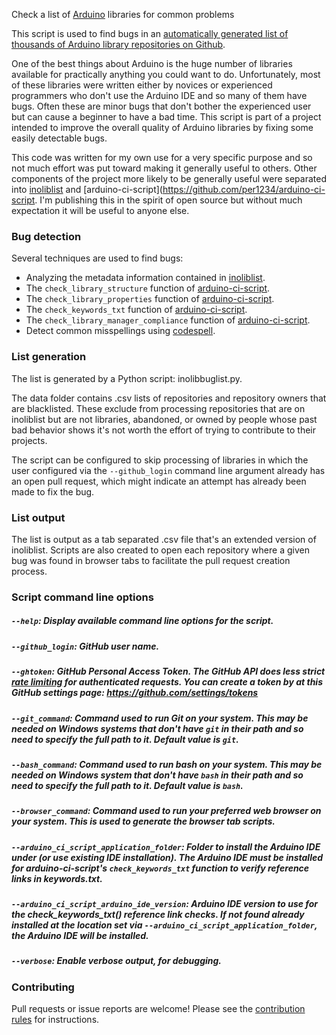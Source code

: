 Check a list of [Arduino](https://www.arduino.cc/) libraries for common problems

This script is used to find bugs in an [automatically generated list of thousands of Arduino library repositories on Github](https://github.com/per1234/inoliblist).

One of the best things about Arduino is the huge number of libraries available for practically anything you could want to do. Unfortunately, most of these libraries were written either by novices or experienced programmers who don't use the Arduino IDE and so many of them have bugs. Often these are minor bugs that don't bother the experienced user but can cause a beginner to have a bad time. This script is part of a project intended to improve the overall quality of Arduino libraries by fixing some easily detectable bugs.

This code was written for my own use for a very specific purpose and so not much effort was put toward making it generally useful to others. Other components of the project more likely to be generally useful were separated into [inoliblist](https://github.com/per1234/inoliblist) and [arduino-ci-script](https://github.com/per1234/arduino-ci-script. I'm publishing this in the spirit of open source but without much expectation it will be useful to anyone else.


### Bug detection
Several techniques are used to find bugs:
- Analyzing the metadata information contained in [inoliblist](https://github.com/per1234/inoliblist).
- The `check_library_structure` function of [arduino-ci-script](https://github.com/per1234/arduino-ci-script#check_library_structure-librarypath).
- The `check_library_properties` function of [arduino-ci-script](https://github.com/per1234/arduino-ci-script#check_library_properties-searchpath).
- The `check_keywords_txt` function of [arduino-ci-script](https://github.com/per1234/arduino-ci-script#check_keywords_txt-searchpath).
- The `check_library_manager_compliance` function of [arduino-ci-script](https://github.com/per1234/arduino-ci-script#check_library_manager_compliance-librarypath).
- Detect common misspellings using [codespell](https://github.com/codespell-project/codespell).


### List generation
The list is generated by a Python script: inolibbuglist.py.

The data folder contains .csv lists of repositories and repository owners that are blacklisted. These exclude from processing repositories that are on inoliblist but are not libraries, abandoned, or owned by people whose past bad behavior shows it's not worth the effort of trying to contribute to their projects.

The script can be configured to skip processing of libraries in which the user configured via the `--github_login` command line argument already has an open pull request, which might indicate an attempt has already been made to fix the bug.


### List output
The list is output as a tab separated .csv file that's an extended version of inoliblist. Scripts are also created to open each repository where a given bug was found in browser tabs to facilitate the pull request creation process.


### Script command line options
##### `--help`: Display available command line options for the script.
##### `--github_login`: GitHub user name.
##### `--ghtoken`: GitHub Personal Access Token. The GitHub API does less strict [rate limiting](https://developer.github.com/v3/#rate-limiting) for authenticated requests. You can create a token by at this GitHub settings page: https://github.com/settings/tokens
##### `--git_command`: Command used to run Git on your system. This may be needed on Windows systems that don't have `git` in their path and so need to specify the full path to it. Default value is `git`.
##### `--bash_command`: Command used to run bash on your system. This may be needed on Windows system that don't have `bash` in their path and so need to specify the full path to it. Default value is `bash`.
##### `--browser_command`: Command used to run your preferred web browser on your system. This is used to generate the browser tab scripts.
##### `--arduino_ci_script_application_folder`: Folder to install the Arduino IDE under (or use existing IDE installation). The Arduino IDE must be installed for arduino-ci-script's `check_keywords_txt` function to verify reference links in keywords.txt.
##### `--arduino_ci_script_arduino_ide_version`: Arduino IDE version to use for the check_keywords_txt() reference link checks. If not found already installed at the location set via `--arduino_ci_script_application_folder`, the Arduino IDE will be installed.
##### `--verbose`: Enable verbose output, for debugging.


### Contributing
Pull requests or issue reports are welcome! Please see the [contribution rules](https://github.com/per1234/inoliblist/blob/master/.github/CONTRIBUTING.md) for instructions.
